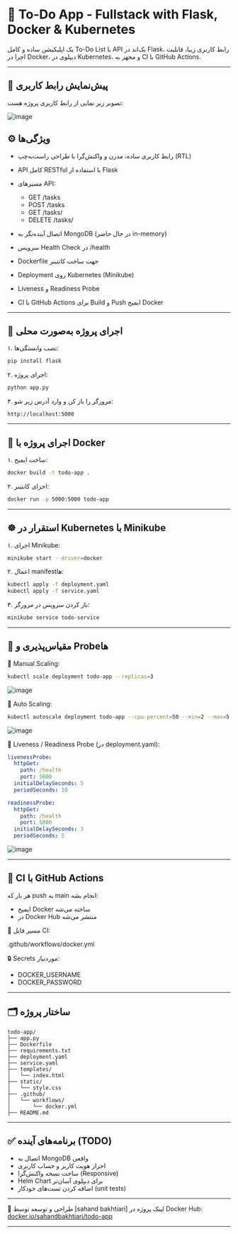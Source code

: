 
# 📝 To-Do App - Fullstack with Flask, Docker & Kubernetes

یک اپلیکیشن ساده و کامل To-Do List با API بک‌اند در Flask، رابط کاربری زیبا، قابلیت اجرا در Docker، دیپلوی در Kubernetes، و مجهز به CI با GitHub Actions.

---

## 📸 پیش‌نمایش رابط کاربری

تصوبر زیر نمایی از رابط کاربری پروژه هست:


![image](https://github.com/user-attachments/assets/45acbba9-7dfe-42d1-84a9-e3c73761a3bf)


## ⚙️ ویژگی‌ها

* رابط کاربری ساده، مدرن و واکنش‌گرا با طراحی راست‌به‌چپ (RTL)
* API کامل RESTful با استفاده از Flask
* مسیرهای API:

  * GET /tasks
  * POST /tasks
  * GET /tasks/<id>
  * DELETE /tasks/<id>
* اتصال آینده‌نگر به MongoDB (در حال حاضر in-memory)
* سرویس Health Check در /health
* Dockerfile جهت ساخت کانتینر
* Deployment روی Kubernetes (Minikube)
* Liveness و Readiness Probe
* CI با GitHub Actions برای Build و Push ایمیج Docker

---

## 🧪 اجرای پروژه به‌صورت محلی

۱. نصب وابستگی‌ها:

```bash
pip install flask
```

۲. اجرای پروژه:

```bash
python app.py
```

۳. مرورگر را باز کن و وارد آدرس زیر شو:

```
http://localhost:5000
```

---

## 🐳 اجرای پروژه با Docker

۱. ساخت ایمیج:

```bash
docker build -t todo-app .
```

۲. اجرای کانتینر:

```bash
docker run -p 5000:5000 todo-app
```

---

## ☸️ استقرار در Kubernetes با Minikube

۱. اجرای Minikube:

```bash
minikube start --driver=docker
```

۲. اعمال manifestها:

```bash
kubectl apply -f deployment.yaml
kubectl apply -f service.yaml
```

۳. باز کردن سرویس در مرورگر:

```bash
minikube service todo-service
```

---

## 🔁 مقیاس‌پذیری و Probeها

📌 Manual Scaling:

```bash
kubectl scale deployment todo-app --replicas=3
```

![image](https://github.com/user-attachments/assets/2d9bec13-2069-435b-a222-dc71001b2699)



📌 Auto Scaling:

```bash
kubectl autoscale deployment todo-app --cpu-percent=50 --min=2 --max=5
```

![image](https://github.com/user-attachments/assets/f901654f-8ae8-46c5-a53b-6335e0131f4b)


📌 Liveness / Readiness Probe (در deployment.yaml):

```yaml
livenessProbe:
  httpGet:
    path: /health
    port: 5000
  initialDelaySeconds: 5
  periodSeconds: 10

readinessProbe:
  httpGet:
    path: /health
    port: 5000
  initialDelaySeconds: 3
  periodSeconds: 5
```

![image](https://github.com/user-attachments/assets/d702359f-1ecd-456f-965a-c9c4fdc97476)


---

## 🚀 CI با GitHub Actions

هر بار که push به main انجام بشه:

* ایمیج Docker ساخته می‌شه
* در Docker Hub منتشر می‌شه

📂 مسیر فایل CI:

.github/workflows/docker.yml

🔒 Secrets موردنیاز:

* DOCKER\_USERNAME
* DOCKER\_PASSWORD

---

## 🗂 ساختار پروژه

```
todo-app/
├── app.py
├── Dockerfile
├── requirements.txt
├── deployment.yaml
├── service.yaml
├── templates/
│   └── index.html
├── static/
│   └── style.css
├── .github/
│   └── workflows/
│       └── docker.yml
├── README.md
```

---

## ✅ برنامه‌های آینده (TODO)

* اتصال به MongoDB واقعی
* احراز هویت کاربر و حساب کاربری
* ساخت نسخه واکنش‌گرا (Responsive)
* Helm Chart برای دیپلوی آسان‌تر
* اضافه کردن تست‌های خودکار (unit tests)

---

🎯 طراحی و توسعه توسط \[sahand bakhtiari]
لینک پروژه در Docker Hub: [docker.io/sahandbakhtiari/todo-app](https://hub.docker.com/)

---


